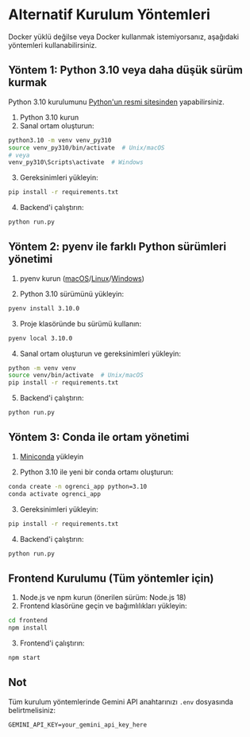 # Alternatif Kurulum Yöntemleri

Docker yüklü değilse veya Docker kullanmak istemiyorsanız, aşağıdaki yöntemleri kullanabilirsiniz.

## Yöntem 1: Python 3.10 veya daha düşük sürüm kurmak

Python 3.10 kurulumunu [Python'un resmi sitesinden](https://www.python.org/downloads/release/python-3100/) yapabilirsiniz.

1. Python 3.10 kurun
2. Sanal ortam oluşturun:
```bash
python3.10 -m venv venv_py310
source venv_py310/bin/activate  # Unix/macOS
# veya
venv_py310\Scripts\activate  # Windows
```
3. Gereksinimleri yükleyin:
```bash
pip install -r requirements.txt
```
4. Backend'i çalıştırın:
```bash
python run.py
```

## Yöntem 2: pyenv ile farklı Python sürümleri yönetimi

1. pyenv kurun ([macOS](https://github.com/pyenv/pyenv#homebrew-in-macos)/[Linux](https://github.com/pyenv/pyenv-installer)/[Windows](https://github.com/pyenv-win/pyenv-win#installation))

2. Python 3.10 sürümünü yükleyin:
```bash
pyenv install 3.10.0
```

3. Proje klasöründe bu sürümü kullanın:
```bash
pyenv local 3.10.0
```

4. Sanal ortam oluşturun ve gereksinimleri yükleyin:
```bash
python -m venv venv
source venv/bin/activate  # Unix/macOS
pip install -r requirements.txt
```

5. Backend'i çalıştırın:
```bash
python run.py
```

## Yöntem 3: Conda ile ortam yönetimi

1. [Miniconda](https://docs.conda.io/en/latest/miniconda.html) yükleyin

2. Python 3.10 ile yeni bir conda ortamı oluşturun:
```bash
conda create -n ogrenci_app python=3.10
conda activate ogrenci_app
```

3. Gereksinimleri yükleyin:
```bash
pip install -r requirements.txt
```

4. Backend'i çalıştırın:
```bash
python run.py
```

## Frontend Kurulumu (Tüm yöntemler için)

1. Node.js ve npm kurun (önerilen sürüm: Node.js 18)
2. Frontend klasörüne geçin ve bağımlılıkları yükleyin:
```bash
cd frontend
npm install
```
3. Frontend'i çalıştırın:
```bash
npm start
```

## Not

Tüm kurulum yöntemlerinde Gemini API anahtarınızı `.env` dosyasında belirtmelisiniz:
```
GEMINI_API_KEY=your_gemini_api_key_here
``` 